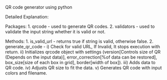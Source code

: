QR code generator using python

Detailed Explanation:

Packages:
     1. qrcode - used to generate QR codes.
     2. validators - used to validate the input string whether it is valid or not.

Methods:
     1. is_valid_url - returns true if string is valid, otherwise false.
     2. generate_qr_code - 
                          i) Check for valid URL, If Invalid, It stops execution with return.
                         ii) Initializes qrcode object with settings (version[Controls size of QR (Depends on the input data)], 
                             error_correction[%of data can be restored], box_size[size of each box in grid], border[width of box]).
                        iii) Adds data to QR code.
                         iv) Adjusts QR size to fit the data.
                          v) Generates QR code with input colors and filename.